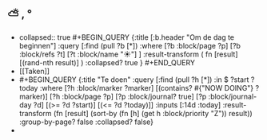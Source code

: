 ## ⛅ , °
- collapsed:: true
  #+BEGIN_QUERY 
  {:title [:b.header "Om de dag te beginnen"]
   :query [:find (pull ?b [*])
     :where 
       [?b :block/page ?p]
       [?b :block/refs ?t]
       [?t :block/name "☀️"]
   ]
   :result-transform ( fn [result] [(rand-nth result)] )
   :collapsed? true
  }
  #+END_QUERY
- [[Taken]]
- #+BEGIN_QUERY
  {:title "Te doen"
      :query [:find (pull ?h [*])
              :in $ ?start ?today
              :where
              [?h :block/marker ?marker]
              [(contains? #{"NOW DOING"} ?marker)]
              [?h :block/page ?p]
              [?p :block/journal? true]
              [?p :block/journal-day ?d]
              [(>= ?d ?start)]
              [(<= ?d ?today)]]
      :inputs [:14d :today]
      :result-transform (fn [result]
                          (sort-by (fn [h]
                                     (get h :block/priority "Z")) result))
      :group-by-page? false
      :collapsed? false}
-